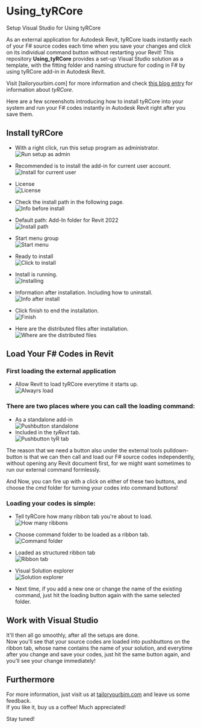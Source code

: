 # Using_tyRCore
Setup Visual Studio for Using tyRCore

As an external application for Autodesk Revit, tyRCore loads instantly each of your F# source codes each time when you save your changes and click on its individual command button without restarting your Revit! This repository **Using_tyRCore** provides a set-up Visual Studio solution as a template, with the fitting folder and naming structure for coding in F# by using tyRCore add-in in Autodesk Revit.

Visit [tailoryourbim.com] for more information and check [this blog entry][Compile F# Codes Without Restarting Revit] for information about _tyRCore_.

Here are a few screenshots introducing how to install tyRCore into your system and run your F# codes instantly in Autodesk Revit right after you save them.

## Install tyRCore

* With a right click, run this setup program as administrator.  
![Run setup as admin](/assets/img/1_01_Run%20install%20as%20admin.png)  

* Recommended is to install the add-in for current user account.  
![Install for current user](/assets/img/1_02_Install%20for%20current%20user.png)

* License  
![License](/assets/img/1_03_Agree%20on%20license.png)

* Check the install path in the following page.  
![Info before install](/assets/img/1_04_Info%20before%20installation.png)

* Default path: Add-In folder for Revit 2022  
![Install path](/assets/img/1_05_Default%20install%20path.png)

* Start menu group  
![Start menu](/assets/img/1_06_Setup%20menu.png)

* Ready to install  
![Click to install](/assets/img/1_07_Click%20install.png)

* Install is running.  
![Installing](/assets/img/1_08_Installing.png)

* Information after installation. Including how to uninstall.  
![Info after install](/assets/img/1_09_Thank%20you%20note.png)

* Click finish to end the installation.  
![Finish](/assets/img/1_10_Finishing.png)

* Here are the distributed files after installation.  
![Where are the distributed files](/assets/img/1_11_Distrubuted%20files%20in%20Revit%202022%20addins.png)

## Load Your F# Codes in Revit
### First loading the external application
* Allow Revit to load tyRCore everytime it starts up.  
![Alwayrs load](/assets/img/2_01_Always%20load.png)  

### There are two places where you can call the loading command:
* As a standalone add-in  
![Pushbutton standalone](/assets/img/2_02_Button%20in%20Add-Ins%20Tab.png)  
* Included in the _tyRevt_ tab.  
![Pushbutton tyR tab](/assets/img/2_03_Button%20in%20tyR%20Tab.png)

The reason that we need a button also under the external tools pulldown-button is that we can then call and load our F# source codes independently, without opening any Revit document first, for we might want sometimes to run our external command formlessly. 

And Now, you can fire up with a click on either of these two buttons, and choose the *_cmd_* folder for turning your codes into command buttons!

### Loading your codes is simple:
* Tell tyRCore how many ribbon tab you're about to load.  
![How many ribbons](/assets/img/3_01_How%20many%20ribbons.png)

* Choose command folder to be loaded as a ribbon tab.  
![Command folder](/assets/img/3_02_Folder%20structure.png)

* Loaded as structured ribbon tab  
![Ribbon tab](/assets/img/3_03_Loaded%20ribbon%20tab.png)

* Visual Solution explorer  
![Solution explorer](/assets/img/3_04_Solution%20explorer.png)

* Next time, if you add a new one or change the name of the existing command, just hit the loading button again with the same selected folder.

## Work with Visual Studio
It'll then all go smoothly, after all the setups are done.  
Now you'll see that your source codes are loaded into pushbuttons on the ribbon tab, whose name contains the name of your solution, and everytime after you change and save your codes, just hit the same button again, and you'll see your change immediately!

## Furthermore
For more information, just visit us at [tailoryourbim.com](http://tailoryourbim.com) and leave us some feedback.  
If you like it, buy us a coffee! Much appreciated!  

Stay tuned!

[Compile F# Codes Without Restarting Revit]: https://tailoryourbim.com/revitexternalcommand/compile-f-codes-without-restarting-revit/
